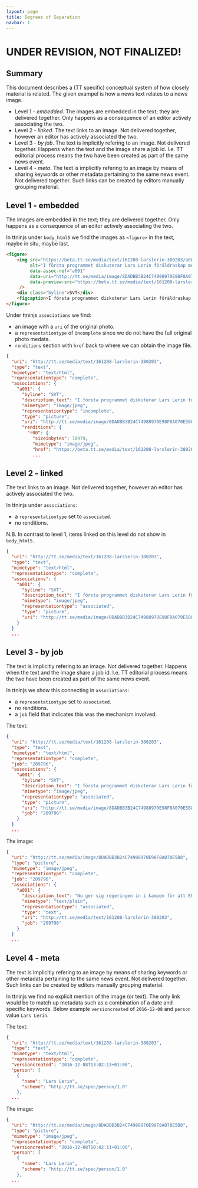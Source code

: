 ```yaml
---
layout: page
title: Degrees of Separation
navbar: 1
---
```


# UNDER REVISION, NOT FINALIZED!

## Summary

This document describes a (TT specific) conceptual system of how
closely material is related. The given exampel is how a news text
relates to a news image.

* Level 1 - *embedded*. The images are embedded in the text; they are
  delivered together. Only happens as a consequence of an editor
  actively associating the two.
* Level 2 - *linked*. The text links to an image. Not delivered
  together, however an editor has actively associated the two.
* Level 3 - *by job*. The text is implicitly refering to an image. Not
  delivered together. Happens when the text and the image share a job
  id. I.e. TT editorial process means the two have been created as
  part of the same news event.
* Level 4 - *meta*. The text is implicitly refering to an image by
  means of sharing keywords or other metadata pertaining to the same
  news event. Not delivered together. Such links can be created by
  editors manually grouping material.



## Level 1 - embedded

The images are embedded in the text; they are delivered together. Only
happens as a consequence of an editor actively associating the two.

In ttninjs under `body_html5` we find the images as `<figure>` in the
text, maybe in situ, maybe last.

```html
<figure>
    <img src="https://beta.tt.se/media/text/161208-larslerin-380203/a001_CroppedThumbnail.jpg"
         alt="I första programmet diskuterar Lars Lerin föräldraskap med skådespelaren Helena Bergström. Pressbild."
         data-assoc-ref="a001"
         data-uri="http://tt.se/media/image/8DADBB3B24C74988970E98F8A070E5B8"
         data-preview-src="https://beta.tt.se/media/text/161208-larslerin-380203/a001_NormalPreview.jpg"
     />
    <div class="byline">SVT</div>
    <figcaption>I första programmet diskuterar Lars Lerin föräldraskap med skådespelaren Helena Bergström. Pressbild.</figcaption>
</figure>
```

Under ttninjs `associations` we find:

* an image with a `uri` of the original photo.
* a `representationtype` of `incomplete` since we do not have the full
  original photo medata.
* `renditions` section with `href` back to where we can obtain the
  image file.

```json
{
  "uri": "http://tt.se/media/text/161208-larslerin-380203",
  "type": "text",
  "mimetype": "text/html",
  "representationtype": "complete",
  "associations": {
    "a001": {
      "byline": "SVT",
      "description_text": "I första programmet diskuterar Lars Lerin föräldraskap med skådespelaren Helena Bergström. Pressbild.",
      "mimetype": "image/jpeg",
      "representationtype": "incomplete",
      "type": "picture",
      "uri": "http://tt.se/media/image/8DADBB3B24C74988970E98F8A070E5B8",
      "renditions": {
        "r00": {
          "sizeinbytes": 78979,
          "mimetype": "image/jpeg",
          "href": "https://beta.tt.se/media/text/161208-larslerin-380203/a001_CroppedThumbnail.jpg",
          ...
```

## Level 2 - linked

The text links to an image. Not delivered together, however an editor
has actively associated the two.

In ttninjs under `associations`:

* a `representationtype` set to `associated`.
* no renditions.

N.B. In contrast to level 1, items linked on this level do not show in
`body_html5`.

```json
{
  "uri": "http://tt.se/media/text/161208-larslerin-380203",
  "type": "text",
  "mimetype": "text/html",
  "representationtype": "complete",
  "associations": {
    "a001": {
      "byline": "SVT",
      "description_text": "I första programmet diskuterar Lars Lerin föräldraskap med skådespelaren Helena Bergström. Pressbild.",
      "mimetype": "image/jpeg",
      "representationtype": "associated",
      "type": "picture",
      "uri": "http://tt.se/media/image/8DADBB3B24C74988970E98F8A070E5B8"
    }
  }
  ...
```

## Level 3 - by job

The text is implicitly refering to an image. Not delivered
together. Happens when the text and the image share a job id. I.e. TT
editorial process means the two have been created as part of the same
news event.

In ttninjs we show this connecting in `associations`:

* a `representationtype` set to `associated`.
* no renditions.
* a `job` field that indicates this was the mechanism involved.

The text:

```json
{
  "uri": "http://tt.se/media/text/161208-larslerin-380203",
  "type": "text",
  "mimetype": "text/html",
  "representationtype": "complete",
  "job": "209796",
  "associations": {
    "a001": {
      "byline": "SVT",
      "description_text": "I första programmet diskuterar Lars Lerin föräldraskap med skådespelaren Helena Bergström. Pressbild.",
      "mimetype": "image/jpeg",
      "representationtype": "associated",
      "type": "picture",
      "uri": "http://tt.se/media/image/8DADBB3B24C74988970E98F8A070E5B8",
      "job": "209796"
    }
  }
  ...
```

The image:

```json
{
  "uri": "http://tt.se/media/image/8DADBB3B24C74988970E98F8A070E5B8",
  "type": "picture",
  "mimetype": "image/jpeg",
  "representationtype": "complete",
  "job": "209796",
  "associations": {
    "a001": {
      "description_text": "Nu ger sig regeringen in i kampen för att EU:s läkemedelsmyndighet (EMA) ska flytta till Stockholm-Uppsala-regionen när Storbritannien lämnar EU. Men region Skåne stödjer Danmarks kandidatur. Inom ett par månader hoppas sjukvårdsminister Gabriel Wikströ",
      "mimetype": "text/plain",
      "representationtype": "associated",
      "type": "text",
      "uri": "http://tt.se/media/text/161208-larslerin-380203",
      "job": "209796"
    }
  }
  ...
```

## Level 4 - meta

The text is implicitly refering to an image by means of sharing
keywords or other metadata pertaining to the same news event. Not
delivered together. Such links can be created by editors manually
grouping material.

In ttninjs we find no explicit mention of the image (or text). The
only link would be to match up metadata such as a combination of a
date and specific keywords. Below example `versioncreated` of
`2016-12-08` and `person` value `Lars Lerin`.


The text:

```json
{
  "uri": "http://tt.se/media/text/161208-larslerin-380203",
  "type": "text",
  "mimetype": "text/html",
  "representationtype": "complete",
  "versioncreated": "2016-12-08T13:02:13+01:00",
  "person": [
    {
      "name": "Lars Lerin",
      "scheme": "http://tt.se/spec/person/1.0"
    },
  ...
```

The image:

```json
{
  "uri": "http://tt.se/media/image/8DADBB3B24C74988970E98F8A070E5B8",
  "type": "picture",
  "mimetype": "image/jpeg",
  "representationtype": "complete",
  "versioncreated": "2016-12-08T10:42:11+01:00",
  "person": [
    {
      "name": "Lars Lerin",
      "scheme": "http://tt.se/spec/person/1.0"
    },
  ...
```
